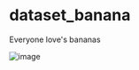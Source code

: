 # dataset_banana
Everyone love's bananas

![image](https://user-images.githubusercontent.com/1951843/61085194-ab72ed80-a3fd-11e9-8fe7-1bac8010109c.png)
